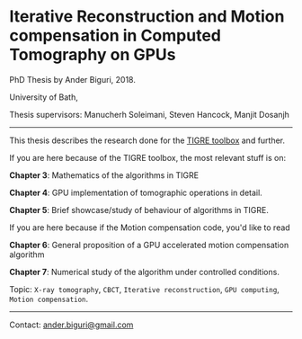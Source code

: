 
# Iterative Reconstruction and Motion compensation in Computed Tomography on GPUs

PhD Thesis by Ander Biguri, 2018.

University of Bath,

Thesis supervisors: Manucherh Soleimani, Steven Hancock, Manjit Dosanjh

----

This thesis describes the research done for the [TIGRE toolbox](https://github.com/CERN/TIGRE) and further.

If you are here because of the TIGRE toolbox, the most relevant stuff is on:

**Chapter 3**: Mathematics of the algorithms in TIGRE

**Chapter 4**: GPU implementation of tomographic operations in detail.

**Chapter 5**: Brief showcase/study of behaviour  of algorithms in TIGRE.

If you are here because if the Motion compensation code, you'd like to read

**Chapter 6**: General proposition of a GPU accelerated motion compensation algorithm

**Chapter 7**: Numerical study of the algorithm under controlled  conditions.

Topic: `X-ray tomography`, `CBCT`, `Iterative reconstruction`, `GPU computing`, `Motion compensation`. 




----

Contact: ander.biguri@gmail.com
